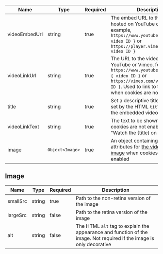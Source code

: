 | Name          | Type            | Required | Description                                                                                                                                                                                                    |
| ------------- | --------------- | -------- | -------------------------------------------------------------------------------------------------------------------------------------------------------------------------------------------------------------- |
| videoEmbedUrl | string          | true     | The embed URL to the video hosted on YouTube or Vimeo, for example, `https://www.youtube.com/embed/{ video ID }` or `https://player.vimeo.com/video/{ video ID }`                                              |
| videoLinkUrl  | string          | true     | The URL to the video hosted on YouTube or Vimeo, for example, `https://www.youtube.com/watch?v={ video ID }` or `https://vimeo.com/video/{ video ID }`. Used to link to the video when cookies are not enabled |
| title         | string          | true     | Set a descriptive title for the video set by the HTML `title` attribute of the embedded video `<iframe>`                                                                                                       |
| videoLinkText | string          | true     | The text to be shown when cookies are not enabled e.g. "Watch the {title} on Youtube"                                                                                                                          |
| image         | `Object<Image>` | true     | An object containing path attributes for [the video cover image](#image) when cookies are not enabled                                                                                                          |

## Image

| Name     | Type   | Required | Description                                                                                                          |
| -------- | ------ | -------- | -------------------------------------------------------------------------------------------------------------------- |
| smallSrc | string | true     | Path to the non-retina version of the image                                                                          |
| largeSrc | string | false    | Path to the retina version of the image                                                                              |
| alt      | string | false    | The HTML `alt` tag to explain the appearance and function of the image. Not required if the image is only decorative |
